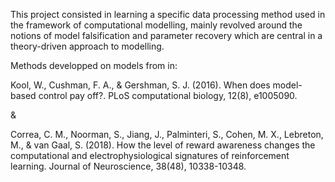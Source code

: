 This project consisted in learning a specific data processing method used in the framework of
computational modelling, mainly revolved around the notions of model falsification and
parameter recovery which are central in a theory-driven approach to modelling. 

Methods developped on models from in: 

Kool, W., Cushman, F. A., & Gershman, S. J. (2016). When does model-based control pay off?. PLoS computational biology,
12(8), e1005090.

&

Correa, C. M., Noorman, S., Jiang, J., Palminteri, S., Cohen, M. X., Lebreton, M., 
& van Gaal, S. (2018). How the level of reward awareness changes the computational and 
electrophysiological signatures of reinforcement learning. Journal of Neuroscience, 38(48), 10338-10348.
